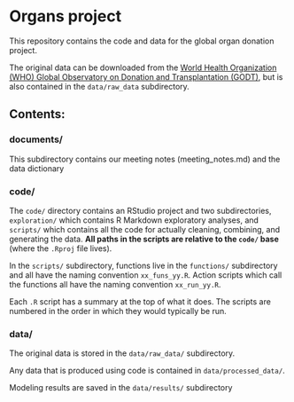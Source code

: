# Organs project

This repository contains the code and data for the global organ donation project.

The original data can be downloaded from the [World Health Organization (WHO) Global Observatory on Donation and Transplantation (GODT)](http://www.transplant-observatory.org/export-database/), but is also contained in the `data/raw_data` subdirectory.


## Contents:


### documents/

This subdirectory contains our meeting notes (meeting_notes.md) and the data dictionary

### code/

The `code/` directory contains an RStudio project and two subdirectories, `exploration/` which contains R Markdown exploratory analyses, and `scripts/` which contains all the code for actually cleaning, combining, and generating the data. **All paths in the scripts are relative to the `code/` base** (where the `.Rproj` file lives).

In the `scripts/` subdirectory, functions live in the `functions/` subdirectory and all have the naming convention `xx_funs_yy.R`. Action scripts which call the functions all have the naming convention `xx_run_yy.R`.

Each `.R` script has a summary at the top of what it does. The scripts are numbered in the order in which they would typically be run.

### data/

The original data is stored in the `data/raw_data/` subdirectory.

Any data that is produced using code is contained in `data/processed_data/`.

Modeling results are saved in the `data/results/` subdirectory
